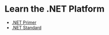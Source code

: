 # Learn the .NET Platform

* [.NET Primer](primer.md)
* [.NET Standard](dotnet-standard-library.md)

